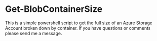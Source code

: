 # Get-BlobContainerSize
This is a simple powershell script to get the full size of an Azure Storage Account broken down by container. If you have questions or comments please send me a message.

